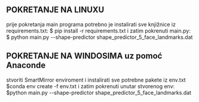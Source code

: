 POKRETANJE NA LINUXU
-----------------------
prije pokretanja main programa potrebno je instalirati sve knjižnice iz requirements.txt:
$ pip install -r requirements.txt
i zatim pokrenuti main.py:
$ python main.py --shape-predictor shape_predictor_5_face_landmarks.dat

POKRETANJE NA WINDOSIMA uz pomoć Anaconde
------------------------
stvoriti SmartMirror enviroment i instalirati sve potrebne pakete iz env.txt
$conda env create -f env.txt
i zatim pokrenuti unutar stvorenog env:
$python main.py --shape-predictor shape_predictor_5_face_landmarks.dat